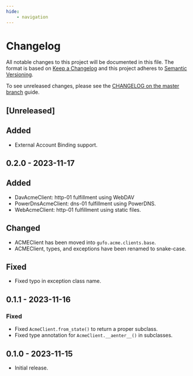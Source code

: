 ```yaml
---
hide:
    - navigation
---
```

# Changelog

All notable changes to this project will be documented in this file.
The format is based on [Keep a Changelog](https://keepachangelog.com/en/1.0.0/)
and this project adheres to [Semantic Versioning](https://semver.org/spec/v2.0.0.html).

To see unreleased changes, please see the [CHANGELOG on the master branch](https://github.com/gufolabs/gufo_acme/blob/master/CHANGELOG.md) guide.

## [Unreleased]

## Added

* External Account Binding support.

## 0.2.0 - 2023-11-17

## Added

* DavAcmeClient: http-01 fulfillment using WebDAV
* PowerDnsAcmeClient: dns-01 fulfillment using PowerDNS.
* WebAcmeClient: http-01 fulfillment using static files.

## Changed

* ACMEClient has been moved into `gufo.acme.clients.base`.
* ACMEClient, types, and exceptions have been renamed to snake-case.

## Fixed

* Fixed typo in exception class name.

## 0.1.1 - 2023-11-16

### Fixed

* Fixed `AcmeClient.from_state()` to return a proper subclass.
* Fixed type annotation for `AcmeClient.__aenter__()` in subclasses.

## 0.1.0 - 2023-11-15

* Initial release.